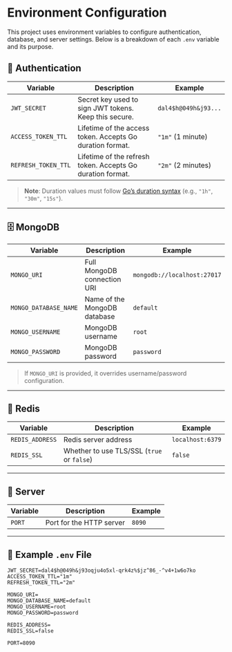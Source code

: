 # Environment Configuration

This project uses environment variables to configure authentication, database, and server settings. Below is a breakdown of each `.env` variable and its purpose.

## 🔐 Authentication

| Variable            | Description                                                | Example              |
| ------------------- | ---------------------------------------------------------- | -------------------- |
| `JWT_SECRET`        | Secret key used to sign JWT tokens. Keep this secure.      | `dal4$h@049h&j93...` |
| `ACCESS_TOKEN_TTL`  | Lifetime of the access token. Accepts Go duration format.  | `"1m"` (1 minute)    |
| `REFRESH_TOKEN_TTL` | Lifetime of the refresh token. Accepts Go duration format. | `"2m"` (2 minutes)   |

> **Note**: Duration values must follow [Go’s duration syntax](https://pkg.go.dev/time#ParseDuration) (e.g., `"1h"`, `"30m"`, `"15s"`).

---

## 🗄️ MongoDB

| Variable              | Description                  | Example                     |
| --------------------- | ---------------------------- | --------------------------- |
| `MONGO_URI`           | Full MongoDB connection URI  | `mongodb://localhost:27017` |
| `MONGO_DATABASE_NAME` | Name of the MongoDB database | `default`                   |
| `MONGO_USERNAME`      | MongoDB username             | `root`                      |
| `MONGO_PASSWORD`      | MongoDB password             | `password`                  |

> If `MONGO_URI` is provided, it overrides username/password configuration.

---

## 🧠 Redis

| Variable        | Description                                | Example          |
| --------------- | ------------------------------------------ | ---------------- |
| `REDIS_ADDRESS` | Redis server address                       | `localhost:6379` |
| `REDIS_SSL`     | Whether to use TLS/SSL (`true` or `false`) | `false`          |

---

## 🚀 Server

| Variable | Description              | Example |
| -------- | ------------------------ | ------- |
| `PORT`   | Port for the HTTP server | `8090`  |

---

## 🧪 Example `.env` File

```env
JWT_SECRET=dal4$h@049h&j93oqju4o5xl-qrk4z%$jz^86_-^v4+1w6o7ko
ACCESS_TOKEN_TTL="1m"
REFRESH_TOKEN_TTL="2m"

MONGO_URI=
MONGO_DATABASE_NAME=default
MONGO_USERNAME=root
MONGO_PASSWORD=password

REDIS_ADDRESS=
REDIS_SSL=false

PORT=8090
```
